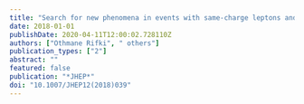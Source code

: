 ```yaml
---
title: "Search for new phenomena in events with same-charge leptons and $b$-jets in $pp$ collisions at $sqrts= 13$ TeV with the ATLAS detector"
date: 2018-01-01
publishDate: 2020-04-11T12:00:02.728110Z
authors: ["Othmane Rifki", " others"]
publication_types: ["2"]
abstract: ""
featured: false
publication: "*JHEP*"
doi: "10.1007/JHEP12(2018)039"
---
```


